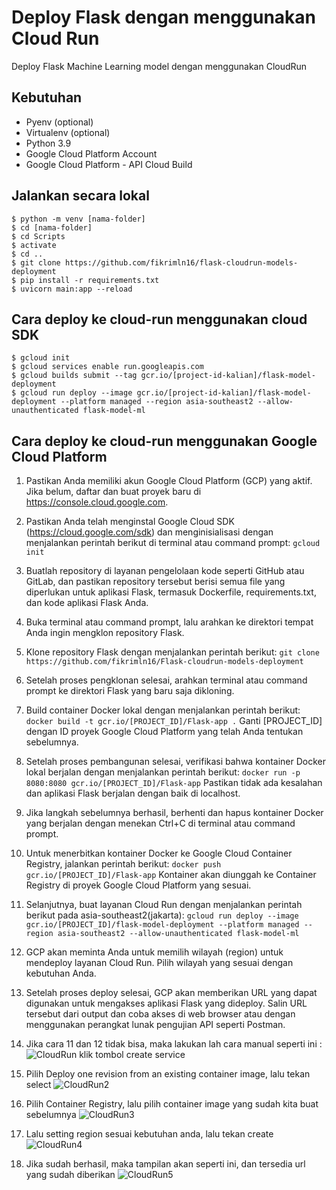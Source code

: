 # Deploy Flask dengan menggunakan Cloud Run
Deploy Flask Machine Learning model dengan menggunakan CloudRun


## Kebutuhan
* Pyenv (optional)
* Virtualenv (optional)
* Python 3.9
* Google Cloud Platform Account
* Google Cloud Platform - API Cloud Build


## Jalankan secara lokal
```
$ python -m venv [nama-folder]
$ cd [nama-folder]
$ cd Scripts
$ activate
$ cd ..
$ git clone https://github.com/fikrimln16/flask-cloudrun-models-deployment
$ pip install -r requirements.txt
$ uvicorn main:app --reload
```

## Cara deploy ke cloud-run menggunakan cloud SDK
```
$ gcloud init
$ gcloud services enable run.googleapis.com
$ gcloud builds submit --tag gcr.io/[project-id-kalian]/flask-model-deployment
$ gcloud run deploy --image gcr.io/[project-id-kalian]/flask-model-deployment --platform managed --region asia-southeast2 --allow-unauthenticated flask-model-ml
```

## Cara deploy ke cloud-run menggunakan Google Cloud Platform 

1. Pastikan Anda memiliki akun Google Cloud Platform (GCP) yang aktif. Jika belum, daftar dan buat proyek baru di https://console.cloud.google.com.

2. Pastikan Anda telah menginstal Google Cloud SDK (https://cloud.google.com/sdk) dan menginisialisasi dengan menjalankan perintah berikut di terminal atau command prompt:
   ``` gcloud init ```
 
3. Buatlah repository di layanan pengelolaan kode seperti GitHub atau GitLab, dan pastikan repository tersebut berisi semua file yang diperlukan untuk aplikasi Flask, termasuk Dockerfile, requirements.txt, dan kode aplikasi Flask Anda.

4. Buka terminal atau command prompt, lalu arahkan ke direktori tempat Anda ingin mengklon repository Flask.

5. Klone repository Flask dengan menjalankan perintah berikut:
   ` git clone https://github.com/fikrimln16/Flask-cloudrun-models-deployment `
 
 6. Setelah proses pengklonan selesai, arahkan terminal atau command prompt ke direktori Flask yang baru saja dikloning.
 
 7. Build container Docker lokal dengan menjalankan perintah berikut:
   ` docker build -t gcr.io/[PROJECT_ID]/Flask-app . `
    Ganti [PROJECT_ID] dengan ID proyek Google Cloud Platform yang telah Anda tentukan sebelumnya.
    
 8. Setelah proses pembangunan selesai, verifikasi bahwa kontainer Docker lokal berjalan dengan menjalankan perintah berikut:
    ` docker run -p 8080:8080 gcr.io/[PROJECT_ID]/Flask-app `
    Pastikan tidak ada kesalahan dan aplikasi Flask berjalan dengan baik di localhost.

9. Jika langkah sebelumnya berhasil, berhenti dan hapus kontainer Docker yang berjalan dengan menekan Ctrl+C di terminal atau command prompt.

10. Untuk menerbitkan kontainer Docker ke Google Cloud Container Registry, jalankan perintah berikut:
    ` docker push gcr.io/[PROJECT_ID]/Flask-app `
    Kontainer akan diunggah ke Container Registry di proyek Google Cloud Platform yang sesuai.
    
11. Selanjutnya, buat layanan Cloud Run dengan menjalankan perintah berikut pada asia-southeast2(jakarta): 
    ` gcloud run deploy --image gcr.io/[PROJECT_ID]/flask-model-deployment --platform managed --region asia-southeast2 --allow-unauthenticated flask-model-ml `
 
12. GCP akan meminta Anda untuk memilih wilayah (region) untuk mendeploy layanan Cloud Run. Pilih wilayah yang sesuai dengan kebutuhan Anda.

13. Setelah proses deploy selesai, GCP akan memberikan URL yang dapat digunakan untuk mengakses aplikasi Flask yang dideploy. Salin URL tersebut dari output dan coba akses di web browser atau dengan menggunakan      perangkat lunak pengujian API seperti Postman.

14. Jika cara 11 dan 12 tidak bisa, maka lakukan lah cara manual seperti ini :
![CloudRun](flask_1.png)
klik tombol create service

15. Pilih Deploy one revision from an existing container image, lalu tekan select
![CloudRun2](flask_2.png)

16. Pilih Container Registry, lalu pilih container image yang sudah kita buat sebelumnya
![CloudRun3](flask_3.png)

17. Lalu setting region sesuai kebutuhan anda, lalu tekan create
![CloudRun4](flask_4.png)

18. Jika sudah berhasil, maka tampilan akan seperti ini, dan tersedia url yang sudah diberikan
![CloudRun5](flask_5.png)

